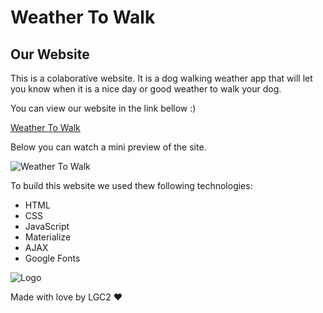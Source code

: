 # Weather To Walk

## Our Website


This is a colaborative website. It is a dog walking weather app that will let you know when it is a nice day or good weather to walk your dog.
 
 
 You can view our website in the link bellow :)
 
 
 [Weather To Walk](https://luistorano.github.io/weather-to-walk/)
 
 
 Below you can watch a mini preview of the site. 
 
 
![Weather To Walk](https://github.com/luistorano/weather-to-walk/blob/main/assets/images/weather-to-walk-capture.gif)


To build this website we used thew following technologies:
* HTML
* CSS
* JavaScript
* Materialize
* AJAX
* Google Fonts


![Logo](https://github.com/luistorano/weather-to-walk/blob/main/assets/images/dog-favicon.png)



Made with love by LGC2 ❤️
